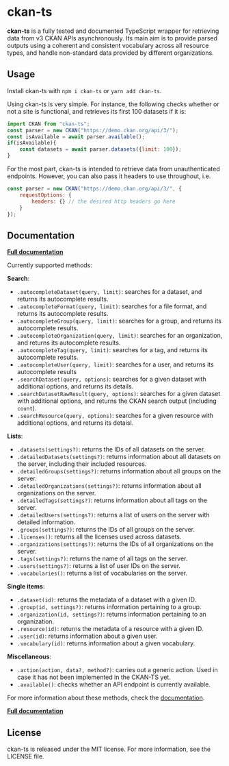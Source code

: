 # ckan-ts

**ckan-ts** is a fully tested and documented TypeScript wrapper for retrieving data from v3 CKAN APIs asynchronously. Its main aim is to provide parsed outputs using a coherent and consistent vocabulary across all resource types, and handle non-standard data provided by different organizations.

## Usage

Install ckan-ts with `npm i ckan-ts` or `yarn add ckan-ts`.

Using ckan-ts is very simple. For instance, the following checks whether or not a site is functional, and retrieves its first 100 datasets if it is:
```javascript
import CKAN from "ckan-ts";
const parser = new CKAN("https://demo.ckan.org/api/3/");
const isAvailable = await parser.available();
if(isAvailable){
	const datasets = await parser.datasets({limit: 100});
}
```

For the most part, ckan-ts is intended to retrieve data from unauthenticated endpoints. However, you can also pass it headers to use throughout, i.e.
```javascript
const parser = new CKAN("https://demo.ckan.org/api/3/", {
	requestOptions: {
		headers: {} // the desired http headers go here
	}
});
````

## Documentation 

**[Full documentation](https://itisem.github.io/ckan-ts/classes/default.html)**

Currently supported methods:

**Search**:
 * `.autocompleteDataset(query, limit)`: searches for a dataset, and returns its autocomplete results.
 * `.autocompleteFormat(query, limit)`: searches for a file format, and returns its autocomplete results.
 * `.autocompleteGroup(query, limit)`: searches for a group, and returns its autocomplete results.
 * `.autocompleteOrganization(query, limit)`: searches for an organization, and returns its autocomplete results.
 * `.autocompleteTag(query, limit)`: searches for a tag, and returns its autocomplete results.
 * `.autocompleteUser(query, limit)`: searches for a user, and returns its autocomplete results
 * `.searchDataset(query, options)`: searches for a given dataset with additional options, and returns its details.
 * `.searchDatasetRawResult(query, options)`: searches for a given dataset with additional options, and returns the CKAN search output (including `count`).
 * `.searchResource(query, options)`: searches for a given resource with additional options, and returns its detaisl.

**Lists**:
 * `.datasets(settings?)`: returns the IDs of all datasets on the server.
 * `.detailedDatasets(settings?)`: returns information about all datasets on the server, including their included resources.
 * `.detailedGroups(settings?)`: returns information about all groups on the server.
 * `.detailedOrganizations(settings?)`: returns information about all organizations on the server.
 * `.detailedTags(settings?)`: returns information about all tags on the server.
 * `.detailedUsers(settings?)`: returns a list of users on the server with detailed information.
 * `.groups(settings?)`: returns the IDs of all groups on the server.
 * `.licenses()`: returns all the licenses used across datasets.
 * `.organizations(settings?)`: returns the IDs of all organizations on the server.
 * `.tags(settings?)`: returns the name of all tags on the server.
 * `.users(settings?)`: returns a list of user IDs on the server.
 * `.vocabularies()`: returns a list of vocabularies on the server.

**Single items**:
 * `.dataset(id)`: returns the metadata of a dataset with a given ID.
 * `.group(id, settings?)`: returns information pertaining to a group.
 * `.organization(id, settings?)`: returns information pertaining to an organization.
 * `.resource(id)`: returns the metadata of a resource with a given ID.
 * `.user(id)`: returns information about a given user.
 * `.vocabulary(id)`: returns information about a given vocabulary.

**Miscellaneous**:
 * `.action(action, data?, method?)`: carries out a generic action. Used in case it has not been implemented in the CKAN-TS yet.
 * `.available()`: checks whether an API endpoint is currently available.

For more information about these methods, check the [documentation]().

**[Full documentation](https://itisem.github.io/ckan-ts/classes/default.html)**

## License

ckan-ts is released under the MIT license. For more information, see the LICENSE file.